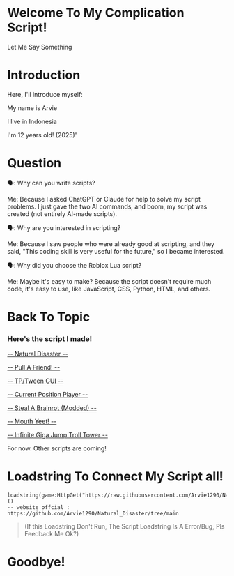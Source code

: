 # Welcome To My Complication Script!
Let Me Say Something

# Introduction
Here, I'll introduce myself:

My name is Arvie

I live in Indonesia

I'm 12 years old! (2025)'
# Question
🗣️: Why can you write scripts?

Me: Because I asked ChatGPT or Claude for help to solve my script problems. I just gave the two AI commands, and boom, my script was created (not entirely AI-made scripts).


🗣️: Why are you interested in scripting?

Me: Because I saw people who were already good at scripting, and they said, "This coding skill is very useful for the future," so I became interested.


🗣️: Why did you choose the Roblox Lua script?

Me: Maybe it's easy to make? Because the script doesn't require much code, it's easy to use, like JavaScript, CSS, Python, HTML, and others.

# Back To Topic
### Here's the script I made!

[-- Natural Disaster --](https://github.com/Arvie1290/Natural_Disaster/tree/Natural-Disaster)

[-- Pull A Friend! --](https://github.com/Arvie1290/Natural_Disaster/tree/Pull-A-Friend!)

[-- TP/Tween GUI --](https://github.com/Arvie1290/Natural_Disaster/tree/TP_Tween_Gui)

[-- Current Position Player --](https://github.com/Arvie1290/Natural_Disaster/tree/Currently-Position-Player)

[-- Steal A Brainrot (Modded) --](https://github.com/Arvie1290/Natural_Disaster/tree/Steal-A-Brainrot-Modded-Only)

[-- Mouth Yeet! --](https://github.com/Arvie1290/Natural_Disaster/blob/Mouth-YEET!)

[-- Infinite Giga Jump Troll Tower --](https://github.com/Arvie1290/Natural_Disaster/tree/Infinite-Giga-Jump-Troll-Tower)

For now. Other scripts are coming!
# Loadstring To Connect My Script all!

```
loadstring(game:HttpGet("https://raw.githubusercontent.com/Arvie1290/Natural_Disaster/main/ArvieHub.lua"))()
-- website offcial : https://github.com/Arvie1290/Natural_Disaster/tree/main
```
> (If this Loadstring Don't Run, The Script Loadstring Is A Error/Bug, Pls Feedback Me Ok?)

# Goodbye!
